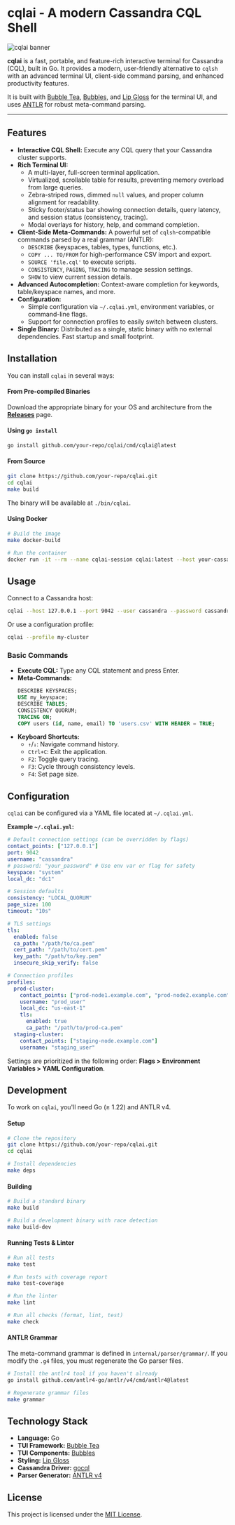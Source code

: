 # cqlai - A modern Cassandra CQL Shell

![cqlai banner](https://user-images.githubusercontent.com/1253874/234567890-12345678-1234-1234-1234-123456789012.png)

**cqlai** is a fast, portable, and feature-rich interactive terminal for Cassandra (CQL), built in Go. It provides a modern, user-friendly alternative to `cqlsh` with an advanced terminal UI, client-side command parsing, and enhanced productivity features.

It is built with [Bubble Tea](https://github.com/charmbracelet/bubbletea), [Bubbles](https://github.com/charmbracelet/bubbles), and [Lip Gloss](https://github.com/charmbracelet/lipgloss) for the terminal UI, and uses [ANTLR](https://www.antlr.org/) for robust meta-command parsing.

---

## Features

- **Interactive CQL Shell:** Execute any CQL query that your Cassandra cluster supports.
- **Rich Terminal UI:**
    - A multi-layer, full-screen terminal application.
    - Virtualized, scrollable table for results, preventing memory overload from large queries.
    - Zebra-striped rows, dimmed `null` values, and proper column alignment for readability.
    - Sticky footer/status bar showing connection details, query latency, and session status (consistency, tracing).
    - Modal overlays for history, help, and command completion.
- **Client-Side Meta-Commands:** A powerful set of `cqlsh`-compatible commands parsed by a real grammar (ANTLR):
    - `DESCRIBE` (keyspaces, tables, types, functions, etc.).
    - `COPY ... TO/FROM` for high-performance CSV import and export.
    - `SOURCE 'file.cql'` to execute scripts.
    - `CONSISTENCY`, `PAGING`, `TRACING` to manage session settings.
    - `SHOW` to view current session details.
- **Advanced Autocompletion:** Context-aware completion for keywords, table/keyspace names, and more.
- **Configuration:**
    - Simple configuration via `~/.cqlai.yml`, environment variables, or command-line flags.
    - Support for connection profiles to easily switch between clusters.
- **Single Binary:** Distributed as a single, static binary with no external dependencies. Fast startup and small footprint.

## Installation

You can install `cqlai` in several ways:

#### From Pre-compiled Binaries

Download the appropriate binary for your OS and architecture from the [**Releases**](https://github.com/your-repo/cqlai/releases) page.

#### Using `go install`

```bash
go install github.com/your-repo/cqlai/cmd/cqlai@latest
```

#### From Source

```bash
git clone https://github.com/your-repo/cqlai.git
cd cqlai
make build
```
The binary will be available at `./bin/cqlai`.

#### Using Docker

```bash
# Build the image
make docker-build

# Run the container
docker run -it --rm --name cqlai-session cqlai:latest --host your-cassandra-host
```

## Usage

Connect to a Cassandra host:
```bash
cqlai --host 127.0.0.1 --port 9042 --user cassandra --password cassandra
```

Or use a configuration profile:
```bash
cqlai --profile my-cluster
```

### Basic Commands

- **Execute CQL:** Type any CQL statement and press Enter.
- **Meta-Commands:**
  ```sql
  DESCRIBE KEYSPACES;
  USE my_keyspace;
  DESCRIBE TABLES;
  CONSISTENCY QUORUM;
  TRACING ON;
  COPY users (id, name, email) TO 'users.csv' WITH HEADER = TRUE;
  ```
- **Keyboard Shortcuts:**
  - `↑`/`↓`: Navigate command history.
  - `Ctrl+C`: Exit the application.
  - `F2`: Toggle query tracing.
  - `F3`: Cycle through consistency levels.
  - `F4`: Set page size.

## Configuration

`cqlai` can be configured via a YAML file located at `~/.cqlai.yml`.

**Example `~/.cqlai.yml`:**
```yaml
# Default connection settings (can be overridden by flags)
contact_points: ["127.0.0.1"]
port: 9042
username: "cassandra"
# password: "your_password" # Use env var or flag for safety
keyspace: "system"
local_dc: "dc1"

# Session defaults
consistency: "LOCAL_QUORUM"
page_size: 100
timeout: "10s"

# TLS settings
tls:
  enabled: false
  ca_path: "/path/to/ca.pem"
  cert_path: "/path/to/cert.pem"
  key_path: "/path/to/key.pem"
  insecure_skip_verify: false

# Connection profiles
profiles:
  prod-cluster:
    contact_points: ["prod-node1.example.com", "prod-node2.example.com"]
    username: "prod_user"
    local_dc: "us-east-1"
    tls:
      enabled: true
      ca_path: "/path/to/prod-ca.pem"
  staging-cluster:
    contact_points: ["staging-node.example.com"]
    username: "staging_user"
```

Settings are prioritized in the following order: **Flags > Environment Variables > YAML Configuration**.

## Development

To work on `cqlai`, you'll need Go (≥ 1.22) and ANTLR v4.

#### Setup

```bash
# Clone the repository
git clone https://github.com/your-repo/cqlai.git
cd cqlai

# Install dependencies
make deps
```

#### Building

```bash
# Build a standard binary
make build

# Build a development binary with race detection
make build-dev
```

#### Running Tests & Linter

```bash
# Run all tests
make test

# Run tests with coverage report
make test-coverage

# Run the linter
make lint

# Run all checks (format, lint, test)
make check
```

#### ANTLR Grammar

The meta-command grammar is defined in `internal/parser/grammar/`. If you modify the `.g4` files, you must regenerate the Go parser files.

```bash
# Install the antlr4 tool if you haven't already
go install github.com/antlr4-go/antlr/v4/cmd/antlr4@latest

# Regenerate grammar files
make grammar
```

## Technology Stack

- **Language:** Go
- **TUI Framework:** [Bubble Tea](https://github.com/charmbracelet/bubbletea)
- **TUI Components:** [Bubbles](https://github.com/charmbracelet/bubbles)
- **Styling:** [Lip Gloss](https://github.com/charmbracelet/lipgloss)
- **Cassandra Driver:** [gocql](https://github.com/gocql/gocql)
- **Parser Generator:** [ANTLR v4](https://www.antlr.org/)

## License

This project is licensed under the [MIT License](LICENSE).